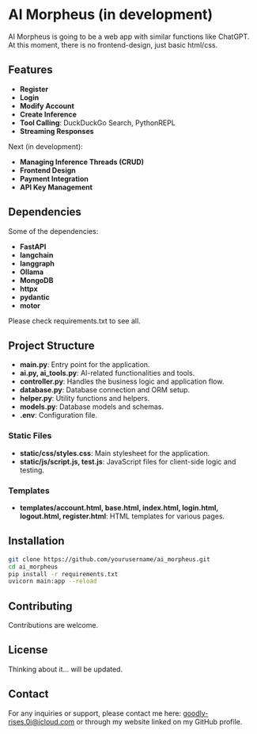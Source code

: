 # AI Morpheus (in development)

AI Morpheus is going to be a web app with similar functions like ChatGPT. At this moment, there is no frontend-design, just basic html/css.

## Features
- **Register**
- **Login**
- **Modify Account**
- **Create Inference**
- **Tool Calling**: DuckDuckGo Search, PythonREPL
- **Streaming Responses**

Next (in development):
- **Managing Inference Threads (CRUD)**
- **Frontend Design**
- **Payment Integration**
- **API Key Management**

## Dependencies

Some of the dependencies:
- **FastAPI**
- **langchain**
- **langgraph**
- **Ollama**
- **MongoDB**
- **httpx**
- **pydantic**
- **motor**

Please check requirements.txt to see all.

## Project Structure

- **main.py**: Entry point for the application.
- **ai.py, ai_tools.py**: AI-related functionalities and tools.
- **controller.py**: Handles the business logic and application flow.
- **database.py**: Database connection and ORM setup.
- **helper.py**: Utility functions and helpers.
- **models.py**: Database models and schemas.
- **.env**: Configuration file.

### Static Files

- **static/css/styles.css**: Main stylesheet for the application.
- **static/js/script.js, test.js**: JavaScript files for client-side logic and testing.

### Templates

- **templates/account.html, base.html, index.html, login.html, logout.html, register.html**: HTML templates for various pages.

## Installation

   ```bash
   git clone https://github.com/yourusername/ai_morpheus.git
   cd ai_morpheus
   pip install -r requirements.txt
   uvicorn main:app --reload
   ```

## Contributing

Contributions are welcome. 

## License

Thinking about it... will be updated.

## Contact 

For any inquiries or support, please contact me here: goodly-rises.0i@icloud.com or through my website linked on my GitHub profile.